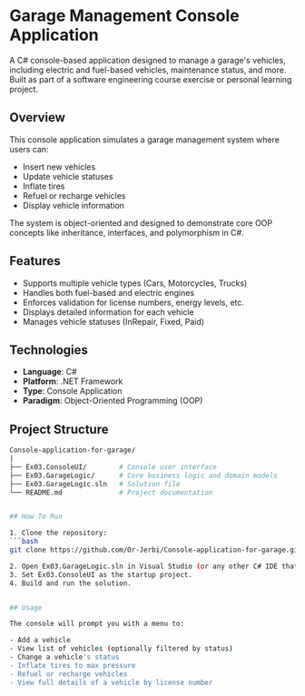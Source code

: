 # Garage Management Console Application

A C# console-based application designed to manage a garage's vehicles, including electric and fuel-based vehicles, maintenance status, and more. Built as part of a software engineering course exercise or personal learning project.

## Overview

This console application simulates a garage management system where users can:
- Insert new vehicles
- Update vehicle statuses
- Inflate tires
- Refuel or recharge vehicles
- Display vehicle information

The system is object-oriented and designed to demonstrate core OOP concepts like inheritance, interfaces, and polymorphism in C#.

## Features

- Supports multiple vehicle types (Cars, Motorcycles, Trucks)
- Handles both fuel-based and electric engines
- Enforces validation for license numbers, energy levels, etc.
- Displays detailed information for each vehicle
- Manages vehicle statuses (InRepair, Fixed, Paid)

## Technologies

- **Language**: C#
- **Platform**: .NET Framework
- **Type**: Console Application
- **Paradigm**: Object-Oriented Programming (OOP)

## Project Structure
   ```bash
   Console-application-for-garage/
   |
   ├── Ex03.ConsoleUI/        # Console user interface
   ├── Ex03.GarageLogic/      # Core business logic and domain models
   ├── Ex03.GarageLogic.sln   # Solution file
   └── README.md              # Project documentation


## How To Run

1. Clone the repository:
   ```bash
   git clone https://github.com/Or-Jerbi/Console-application-for-garage.git
   
2. Open Ex03.GarageLogic.sln in Visual Studio (or any other C# IDE that supports .NET Framework projects).
3. Set Ex03.ConsoleUI as the startup project.
4. Build and run the solution.


## Usage

The console will prompt you with a menu to:

- Add a vehicle
- View list of vehicles (optionally filtered by status)
- Change a vehicle's status
- Inflate tires to max pressure
- Refuel or recharge vehicles
- View full details of a vehicle by license number
